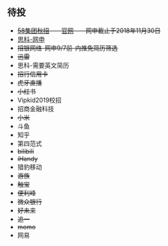 ## 待投

- ~~[58集团秋招](https://www.nowcoder.com/discuss/91779?type=0&order=0&page=1)——[官网](http://campus.58.com/process.html)——网申截止于2018年11月30日~~
- [思科-网申](http://campus.51job.com/cisco2019/jobsxq22.html)
- ~~招银网络-网申9/7前-内推免简历筛选~~
- ~~迅雷~~
- 思科-需要英文简历
- ~~招行信用卡~~
- ~~虎牙直播~~
- ~~小红书~~
-  Vipkid2019校招
- 招商金融科技
- ~~小米~~
- 斗鱼
- 知乎
- 第四范式
- ~~bilibili~~
- ~~iHandy~~
- 猎豹移动
- ~~游族~~
- ~~触宝~~
- ~~便利峰~~
- ~~微众银行~~
- ~~好未来~~
- ~~追一~~
- ~~momo~~
- 网易
